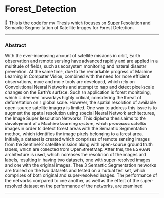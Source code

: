 # Forest_Detection
🌲 This is the code for my Thesis which focuses on Super Resolution and Semantic Segmentation of Satellite Images for Forest Detection.

---
### Abstract
With the ever-increasing amount of satellite missions in orbit, Earth observation and
remote sensing have advanced rapidly and are applied in a multitude of fields, such
as ecosystem monitoring and natural disaster prevention. At the same time, due to
the remarkable progress of Machine Learning in Computer Vision, combined with the
need for more efficient observations, more and more tools are developed, which rely on
Convolutional Neural Networks and attempt to map and detect pixel-scale changes on
the Earth’s surface. Such an application is forest monitoring, which is deemed nowadays
highly critical, considering the threat of deforestation on a global scale. However, the
spatial resolution of available open-source satellite imagery is limited. One way
to address this issue is to augment the spatial resolution using special Neural Network
architectures, the Image Super Resolution Networks.
This diploma thesis aims to the development of a Machine Learning system, which
processes satellite images in order to detect forest areas with the Semantic Segmentation
method, which identifies the image pixels belonging to a forest area. Initially, a dataset is
created which comprises of remote sensing images from the Sentinel-2 satellite mission along with open-source ground truth labels, which are collected from OpenStreetMap. After this, the ESRGAN architecture is used, which increases the resolution of the images and labels, resulting in having two datasets, one with super-resolved images and one with the original images. Then 3 Semantic Segmentation networks are trained on the two datasets and tested on a mutual test set, which comprises of both original and super-resolved images. The performance of the networks compared to one another, as well as the effect of the super-resolved dataset on the performance of the networks, are examined.

---
